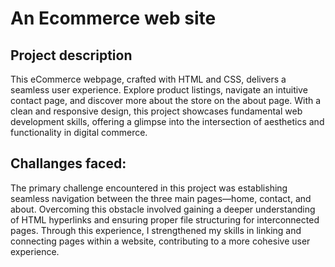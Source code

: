 # An Ecommerce web site

## Project description

This eCommerce webpage, crafted with HTML and CSS, delivers a seamless user experience. Explore product listings, navigate an intuitive contact page, and discover more about the store on the about page. With a clean and responsive design, this project showcases fundamental web development skills, offering a glimpse into the intersection of aesthetics and functionality in digital commerce.

## Challanges faced:

The primary challenge encountered in this project was establishing seamless navigation between the three main pages—home, contact, and about. Overcoming this obstacle involved gaining a deeper understanding of HTML hyperlinks and ensuring proper file structuring for interconnected pages. Through this experience, I strengthened my skills in linking and connecting pages within a website, contributing to a more cohesive user experience.

